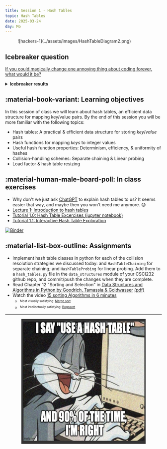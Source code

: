 ```yaml
---
title: Session 1 - Hash Tables
topic: Hash Tables
date: 2025-03-24
day: Mo
---
```


<figure markdown="span">
  ![hackers-1](../assets/images/HashTableDiagram2.png)
</figure>

## Icebreaker question  
[If you could magically change one annoying thing about coding forever, what would it be?](https://www.menti.com/alfkdjwcnv51)

<details>
<summary><b>Icebreaker results</b></summary>

<div style='position: relative; padding-bottom: 56.25%; padding-top: 35px; height: 0; overflow: hidden;'><iframe sandbox='allow-scripts allow-same-origin allow-presentation' allowfullscreen='true' allowtransparency='true' frameborder='0' height='315' src='https://www.mentimeter.com/app/presentation/alhur8tnokazyfwxgx5i83rfekpoami6/embed' style='position: absolute; top: 0; left: 0; width: 100%; height: 100%;' width='420'></iframe></div>

</details>

## :material-book-variant: Learning objectives

In this session of class we will learn about hash tables, an efficient
data structure for mapping key/value pairs. By the end of this session 
you will be more familiar with the following topics:

- Hash tables: A practical & efficient data structure for storing *key*/*value* pairs
- Hash functions for mapping *keys* to integer values
- Useful hash function properties: Determinism, efficiency, & uniformity of hashes
- Collision-handling schemes: Separate chaining & Linear probing
- Load factor & hash table resizing

## :material-human-male-board-poll: In class exercises
- Why don't we just ask [ChatGPT](https://chatgpt.com/) to explain hash tables to us? It seems easier that way, and maybe then you won't need me anymore. :disappointed:
- [Lecture 1: Introduction to hash tables](../../lectures/1.0/)
- [Tutorial 1.0: Hash Table Excercises (jupyter notebook)](../../tutorials/1.0-hash-table-experiments)
- [Tutorial 1.1: Interactive Hash Table Exploration](../../tutorials/1.1-interactive-hash-tables)

[![Binder](https://mybinder.org/badge_logo.svg)](https://mybinder.org/v2/gh/isaacovercast/CSCI232/HEAD)

## :material-list-box-outline: Assignments
- Implement hash table classes in python for each of the collision resolution
strategies we discussed today: and `HashTableChaining` for separate chaining; 
and `HashTableProbing` for linear probing. Add them to a `hash_tables.py`
file in the `data_structures` module of your CSCI232 github repo, and 
commit/push the changes when they are complete. 
- Read Chapter 12 "Sorting and Selection" in [Data Structures and Algorithms in Python by Goodrich, Tamassia & Goldwasser](https://www.wiley.com/en-us/Data+Structures+and+Algorithms+in+Python%2C+1st+Edition-p-9781118290279) [(pdf)](https://nibmehub.com/opac-service/pdf/read/Data%20Structures%20and%20Algorithms%20in%20Python.pdf)
- Watch the video [15 sorting Algorithms in 6 minutes](https://www.youtube.com/watch?v=kPRA0W1kECg)
    - <sup><sub>Most visually satisfying: [Merge sort](https://youtu.be/kPRA0W1kECg?feature=shared&t=65)</sub></sup>
    - <sup><sub>Most intellectually satisfying: [Bogosort](https://youtu.be/kPRA0W1kECg?feature=shared&t=316)</sub></sup>


-----------------------------------------------------

<p align="center">
<img src="../../assets/images/BugsHashTable.png" width="400" height="400"></p>
